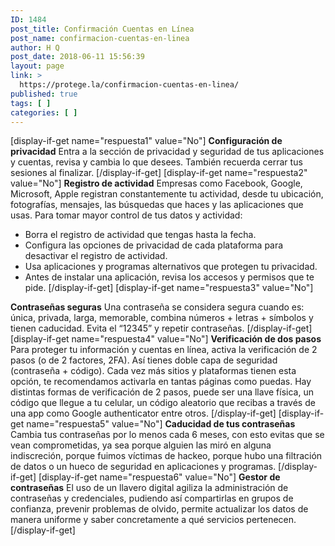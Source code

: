 ```yaml
---
ID: 1484
post_title: Confirmación Cuentas en Línea
post_name: confirmacion-cuentas-en-linea
author: H Q
post_date: 2018-06-11 15:56:39
layout: page
link: >
  https://protege.la/confirmacion-cuentas-en-linea/
published: true
tags: [ ]
categories: [ ]
---
```

[display-if-get name="respuesta1" value="No"] **Configuración de privacidad** Entra a la sección de privacidad y seguridad de tus aplicaciones y cuentas, revisa y cambia lo que desees. También recuerda cerrar tus sesiones al finalizar. [/display-if-get] [display-if-get name="respuesta2" value="No"] **Registro de actividad** Empresas como Facebook, Google, Microsoft, Apple registran constantemente tu actividad, desde tu ubicación, fotografías, mensajes, las búsquedas que haces y las aplicaciones que usas. Para tomar mayor control de tus datos y actividad: 
*   Borra el registro de actividad que tengas hasta la fecha.
*   Configura las opciones de privacidad de cada plataforma para desactivar el registro de actividad.
*   Usa aplicaciones y programas alternativos que protegen tu privacidad.
*   Antes de instalar una aplicación, revisa los accesos y permisos que te pide. [/display-if-get] [display-if-get name="respuesta3" value="No"] 

**Contraseñas seguras** Una contraseña se considera segura cuando es: única, privada, larga, memorable, combina números + letras + símbolos y tienen caducidad. Evita el “12345” y repetir contraseñas. [/display-if-get] [display-if-get name="respuesta4" value="No"] **Verificación de dos pasos** Para proteger tu información y cuentas en línea, activa la verificación de 2 pasos (o de 2 factores, 2FA). Así tienes doble capa de seguridad (contraseña + código). Cada vez más sitios y plataformas tienen esta opción, te recomendamos activarla en tantas páginas como puedas. Hay distintas formas de verificación de 2 pasos, puede ser una llave física, un código que llegue a tu celular, un código aleatorio que recibas a través de una app como Google authenticator entre otros. [/display-if-get] [display-if-get name="respuesta5" value="No"] **Caducidad de tus contraseñas** Cambia tus contraseñas por lo menos cada 6 meses, con esto evitas que se vean comprometidas, ya sea porque alguien las miró en alguna indiscreción, porque fuimos víctimas de hackeo, porque hubo una filtración de datos o un hueco de seguridad en aplicaciones y programas. [/display-if-get] [display-if-get name="respuesta6" value="No"] **Gestor de contraseñas** El uso de un llavero digital agiliza la administración de contraseñas y credenciales, pudiendo así compartirlas en grupos de confianza, prevenir problemas de olvido, permite actualizar los datos de manera uniforme y saber concretamente a qué servicios pertenecen. [/display-if-get]